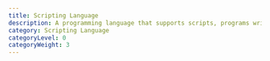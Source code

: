 ```yaml
---
title: Scripting Language
description: A programming language that supports scripts, programs written for a special run-time environment that can interpret (rather than compile) and automate the execution of tasks that could alternatively be executed one-by-one by a human operator.
category: Scripting Language
categoryLevel: 0
categoryWeight: 3
---
```

